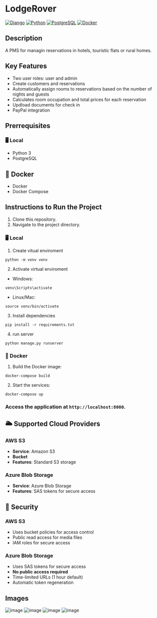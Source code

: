 # LodgeRover

[![Django](https://img.shields.io/badge/Django-5.2-green.svg?logo=django&logoColor=white)](https://www.djangoproject.com/)
[![Python](https://img.shields.io/badge/Python-3.x-blue.svg?logo=python&logoColor=white)](https://www.python.org/)
[![PostgreSQL](https://img.shields.io/badge/PostgreSQL-17-blue.svg?logo=postgresql&logoColor=white)](https://www.postgresql.org/)
[![Docker](https://img.shields.io/badge/Docker-24.0.9-2496ED?logo=docker&logoColor=white)](https://www.docker.com/)


## Description
A PMS for managin reservations in hotels, touristic flats or rural homes.

## Key Features

- Two user roles: user and admin
- Create customers and reservations
- Automatically assign rooms to reservations based on the number of nights and guests
- Calculates room occupation and total prices for each reservation
- Updload documents for check in
- PayPal integration


## Prerrequisites

### 🖥️ Local

- Python 3
- PostgreSQL

## 🐳 Docker

- Docker
- Docker Compose

## Instructions to Run the Project

1. Clone this repository.
2. Navigate to the project directory.

### 🖥️ Local
1. Create vitual enviroment
  ````Shell
  python -m venv venv
  `````

2. Activate virtual enviroment
  - Windows:
````Shell
venv\Scripts\activate
`````
  - Linux/Mac:
````Shell
source venv/bin/activate
`````
3. Install dependencies
````Shell
pip install -r requirements.txt
`````
4. run server
````Shell
python manage.py runserver
`````

### 🐳 Docker
1. Build the Docker image:
  ```
  docker-compose build
  ```
2. Start the services:
  ```
  docker-compose up
  ```


### Access the application at `http://localhost:8000`.


## 🌥️ Supported Cloud Providers

### AWS S3
- **Service**: Amazon S3
- **Bucket**
- **Features**: Standard S3 storage

### Azure Blob Storage
- **Service**: Azure Blob Storage
- **Features**: SAS tokens for secure access

## 🔐 Security

### AWS S3
- Uses bucket policies for access control
- Public read access for media files
- IAM roles for secure access

### Azure Blob Storage
- Uses SAS tokens for secure access
- **No public access required**
- Time-limited URLs (1 hour default)
- Automatic token regeneration

## Images
![image](https://github.com/user-attachments/assets/5623ed9d-3bf7-476c-a54d-c37a270f044a)
![image](https://github.com/user-attachments/assets/b003c31a-e237-48cc-9fc2-fcf155a546eb)
![image](https://github.com/user-attachments/assets/9d176212-abb6-407d-a60c-ab5136f0e0e2)
![image](https://github.com/user-attachments/assets/db11f2c7-f648-4293-9ef6-e06526f83a6f)

